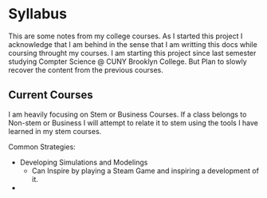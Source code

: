 # Syllabus

This are some notes from my college courses. As I started this project I acknowledge that I am behind in the sense that I am writting this docs while coursing throught my courses. I am starting this project since last semester studying Compter Science @ CUNY Brooklyn College. But Plan to slowly recover the content from the previous courses.


## Current Courses

I am heavily focusing on Stem or Business Courses. If a class belongs to Non-stem or Business I will attempt to relate it to stem using the tools I have learned in my stem courses.

Common Strategies:

- Developing Simulations and Modelings
  - Can Inspire by playing a Steam Game and inspiring a development of it.
- 









